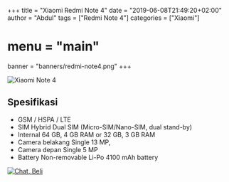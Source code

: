 +++
title = "Xiaomi Redmi Note 4"
date = "2019-06-08T21:49:20+02:00"
author = "Abdul"
tags = ["Redmi Note 4"]
categories = ["Xiaomi"]
# menu = "main"
banner = "banners/redmi-note4.png"
+++

![Xiaomi Note 4](/banners/redmi-note4.png")
## Spesifikasi

* GSM / HSPA / LTE
* SIM Hybrid Dual SIM (Micro-SIM/Nano-SIM, dual stand-by)
* Internal  64 GB, 4 GB RAM or 32 GB, 3 GB RAM
* Camera belakang Single  13 MP,
* Camera depan  Single  5 MP
* Battery Non-removable Li-Po 4100 mAh battery

[![Chat, Beli](/order.png)](https://api.whatsapp.com/send?phone=6282339144758&text=Mas%20saya%20ingin%20order%20apakah%20bisa?
)	